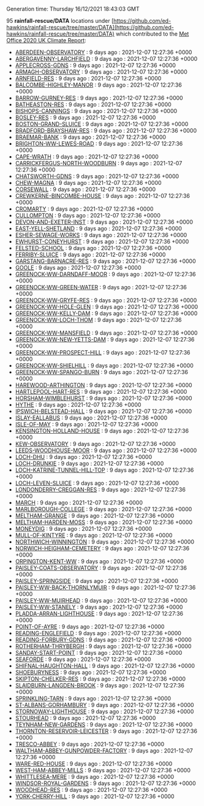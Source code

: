Generation time: Thursday 16/12/2021 18:43:03 GMT

95 **rainfall-rescue/DATA** locations under [https://github.com/ed-hawkins/rainfall-rescue/tree/master/DATA](https://github.com/ed-hawkins/rainfall-rescue/tree/master/DATA) which contributed to the [Met Office 2020 UK Climate Report](https://www.metoffice.gov.uk/research/climate/maps-and-data/about/state-of-climate):

* [ABERDEEN-OBSERVATORY](https://github.com/ed-hawkins/rainfall-rescue/tree/master/DATA/ABERDEEN-OBSERVATORY) : 9 days ago : 2021-12-07 12:27:36 +0000 
* [ABERGAVENNY-LARCHFIELD](https://github.com/ed-hawkins/rainfall-rescue/tree/master/DATA/ABERGAVENNY-LARCHFIELD) : 9 days ago : 2021-12-07 12:27:36 +0000 
* [APPLECROSS-GDNS](https://github.com/ed-hawkins/rainfall-rescue/tree/master/DATA/APPLECROSS-GDNS) : 9 days ago : 2021-12-07 12:27:36 +0000 
* [ARMAGH-OBSERVATORY](https://github.com/ed-hawkins/rainfall-rescue/tree/master/DATA/ARMAGH-OBSERVATORY) : 9 days ago : 2021-12-07 12:27:36 +0000 
* [ARNFIELD-RES](https://github.com/ed-hawkins/rainfall-rescue/tree/master/DATA/ARNFIELD-RES) : 9 days ago : 2021-12-07 12:27:36 +0000 
* [BALCOMBE-HIGHLEY-MANOR](https://github.com/ed-hawkins/rainfall-rescue/tree/master/DATA/BALCOMBE-HIGHLEY-MANOR) : 9 days ago : 2021-12-07 12:27:36 +0000 
* [BARROW-GURNEY-RES](https://github.com/ed-hawkins/rainfall-rescue/tree/master/DATA/BARROW-GURNEY-RES) : 9 days ago : 2021-12-07 12:27:36 +0000 
* [BATHEASTON-RES](https://github.com/ed-hawkins/rainfall-rescue/tree/master/DATA/BATHEASTON-RES) : 9 days ago : 2021-12-07 12:27:36 +0000 
* [BISHOPS-CANNINGS](https://github.com/ed-hawkins/rainfall-rescue/tree/master/DATA/BISHOPS-CANNINGS) : 9 days ago : 2021-12-07 12:27:36 +0000 
* [BOSLEY-RES](https://github.com/ed-hawkins/rainfall-rescue/tree/master/DATA/BOSLEY-RES) : 9 days ago : 2021-12-07 12:27:36 +0000 
* [BOSTON-GRAND-SLUICE](https://github.com/ed-hawkins/rainfall-rescue/tree/master/DATA/BOSTON-GRAND-SLUICE) : 9 days ago : 2021-12-07 12:27:36 +0000 
* [BRADFORD-BRAYSHAW-RES](https://github.com/ed-hawkins/rainfall-rescue/tree/master/DATA/BRADFORD-BRAYSHAW-RES) : 9 days ago : 2021-12-07 12:27:36 +0000 
* [BRAEMAR-BANK](https://github.com/ed-hawkins/rainfall-rescue/tree/master/DATA/BRAEMAR-BANK) : 9 days ago : 2021-12-07 12:27:36 +0000 
* [BRIGHTON-WW-LEWES-ROAD](https://github.com/ed-hawkins/rainfall-rescue/tree/master/DATA/BRIGHTON-WW-LEWES-ROAD) : 9 days ago : 2021-12-07 12:27:36 +0000 
* [CAPE-WRATH](https://github.com/ed-hawkins/rainfall-rescue/tree/master/DATA/CAPE-WRATH) : 9 days ago : 2021-12-07 12:27:36 +0000 
* [CARRICKFERGUS-NORTH-WOODBURN](https://github.com/ed-hawkins/rainfall-rescue/tree/master/DATA/CARRICKFERGUS-NORTH-WOODBURN) : 9 days ago : 2021-12-07 12:27:36 +0000 
* [CHATSWORTH-GDNS](https://github.com/ed-hawkins/rainfall-rescue/tree/master/DATA/CHATSWORTH-GDNS) : 9 days ago : 2021-12-07 12:27:36 +0000 
* [CHEW-MAGNA](https://github.com/ed-hawkins/rainfall-rescue/tree/master/DATA/CHEW-MAGNA) : 9 days ago : 2021-12-07 12:27:36 +0000 
* [CORSEWALL](https://github.com/ed-hawkins/rainfall-rescue/tree/master/DATA/CORSEWALL) : 9 days ago : 2021-12-07 12:27:36 +0000 
* [CREWKERNE-BINCOMBE-HOUSE](https://github.com/ed-hawkins/rainfall-rescue/tree/master/DATA/CREWKERNE-BINCOMBE-HOUSE) : 9 days ago : 2021-12-07 12:27:36 +0000 
* [CROMARTY](https://github.com/ed-hawkins/rainfall-rescue/tree/master/DATA/CROMARTY) : 9 days ago : 2021-12-07 12:27:36 +0000 
* [CULLOMPTON](https://github.com/ed-hawkins/rainfall-rescue/tree/master/DATA/CULLOMPTON) : 9 days ago : 2021-12-07 12:27:36 +0000 
* [DEVON-AND-EXETER-INST](https://github.com/ed-hawkins/rainfall-rescue/tree/master/DATA/DEVON-AND-EXETER-INST) : 9 days ago : 2021-12-07 12:27:36 +0000 
* [EAST-YELL-SHETLAND](https://github.com/ed-hawkins/rainfall-rescue/tree/master/DATA/EAST-YELL-SHETLAND) : 9 days ago : 2021-12-07 12:27:36 +0000 
* [ESHER-SEWAGE-WORKS](https://github.com/ed-hawkins/rainfall-rescue/tree/master/DATA/ESHER-SEWAGE-WORKS) : 9 days ago : 2021-12-07 12:27:36 +0000 
* [EWHURST-CONEYHURST](https://github.com/ed-hawkins/rainfall-rescue/tree/master/DATA/EWHURST-CONEYHURST) : 9 days ago : 2021-12-07 12:27:36 +0000 
* [FELSTED-SCHOOL](https://github.com/ed-hawkins/rainfall-rescue/tree/master/DATA/FELSTED-SCHOOL) : 9 days ago : 2021-12-07 12:27:36 +0000 
* [FERRIBY-SLUICE](https://github.com/ed-hawkins/rainfall-rescue/tree/master/DATA/FERRIBY-SLUICE) : 9 days ago : 2021-12-07 12:27:36 +0000 
* [GARSTANG-BARNACRE-RES](https://github.com/ed-hawkins/rainfall-rescue/tree/master/DATA/GARSTANG-BARNACRE-RES) : 9 days ago : 2021-12-07 12:27:36 +0000 
* [GOOLE](https://github.com/ed-hawkins/rainfall-rescue/tree/master/DATA/GOOLE) : 9 days ago : 2021-12-07 12:27:36 +0000 
* [GREENOCK-WW-DARNDAFF-MOOR](https://github.com/ed-hawkins/rainfall-rescue/tree/master/DATA/GREENOCK-WW-DARNDAFF-MOOR) : 9 days ago : 2021-12-07 12:27:36 +0000 
* [GREENOCK-WW-GREEN-WATER](https://github.com/ed-hawkins/rainfall-rescue/tree/master/DATA/GREENOCK-WW-GREEN-WATER) : 9 days ago : 2021-12-07 12:27:36 +0000 
* [GREENOCK-WW-GRYFE-RES](https://github.com/ed-hawkins/rainfall-rescue/tree/master/DATA/GREENOCK-WW-GRYFE-RES) : 9 days ago : 2021-12-07 12:27:36 +0000 
* [GREENOCK-WW-HOLE-GLEN](https://github.com/ed-hawkins/rainfall-rescue/tree/master/DATA/GREENOCK-WW-HOLE-GLEN) : 9 days ago : 2021-12-07 12:27:36 +0000 
* [GREENOCK-WW-KELLY-DAM](https://github.com/ed-hawkins/rainfall-rescue/tree/master/DATA/GREENOCK-WW-KELLY-DAM) : 9 days ago : 2021-12-07 12:27:36 +0000 
* [GREENOCK-WW-LOCH-THOM](https://github.com/ed-hawkins/rainfall-rescue/tree/master/DATA/GREENOCK-WW-LOCH-THOM) : 9 days ago : 2021-12-07 12:27:36 +0000 
* [GREENOCK-WW-MANSFIELD](https://github.com/ed-hawkins/rainfall-rescue/tree/master/DATA/GREENOCK-WW-MANSFIELD) : 9 days ago : 2021-12-07 12:27:36 +0000 
* [GREENOCK-WW-NEW-YETTS-DAM](https://github.com/ed-hawkins/rainfall-rescue/tree/master/DATA/GREENOCK-WW-NEW-YETTS-DAM) : 9 days ago : 2021-12-07 12:27:36 +0000 
* [GREENOCK-WW-PROSPECT-HILL](https://github.com/ed-hawkins/rainfall-rescue/tree/master/DATA/GREENOCK-WW-PROSPECT-HILL) : 9 days ago : 2021-12-07 12:27:36 +0000 
* [GREENOCK-WW-SHIELHILL](https://github.com/ed-hawkins/rainfall-rescue/tree/master/DATA/GREENOCK-WW-SHIELHILL) : 9 days ago : 2021-12-07 12:27:36 +0000 
* [GREENOCK-WW-SPANGO-BURN](https://github.com/ed-hawkins/rainfall-rescue/tree/master/DATA/GREENOCK-WW-SPANGO-BURN) : 9 days ago : 2021-12-07 12:27:36 +0000 
* [HAREWOOD-ARTHINGTON](https://github.com/ed-hawkins/rainfall-rescue/tree/master/DATA/HAREWOOD-ARTHINGTON) : 9 days ago : 2021-12-07 12:27:36 +0000 
* [HARTLEPOOL-HART-RES](https://github.com/ed-hawkins/rainfall-rescue/tree/master/DATA/HARTLEPOOL-HART-RES) : 9 days ago : 2021-12-07 12:27:36 +0000 
* [HORSHAM-WIMBLEHURST](https://github.com/ed-hawkins/rainfall-rescue/tree/master/DATA/HORSHAM-WIMBLEHURST) : 9 days ago : 2021-12-07 12:27:36 +0000 
* [HYTHE](https://github.com/ed-hawkins/rainfall-rescue/tree/master/DATA/HYTHE) : 9 days ago : 2021-12-07 12:27:36 +0000 
* [IPSWICH-BELSTEAD-HALL](https://github.com/ed-hawkins/rainfall-rescue/tree/master/DATA/IPSWICH-BELSTEAD-HALL) : 9 days ago : 2021-12-07 12:27:36 +0000 
* [ISLAY-EALLABUS](https://github.com/ed-hawkins/rainfall-rescue/tree/master/DATA/ISLAY-EALLABUS) : 9 days ago : 2021-12-07 12:27:36 +0000 
* [ISLE-OF-MAY](https://github.com/ed-hawkins/rainfall-rescue/tree/master/DATA/ISLE-OF-MAY) : 9 days ago : 2021-12-07 12:27:36 +0000 
* [KENSINGTON-HOLLAND-HOUSE](https://github.com/ed-hawkins/rainfall-rescue/tree/master/DATA/KENSINGTON-HOLLAND-HOUSE) : 9 days ago : 2021-12-07 12:27:36 +0000 
* [KEW-OBSERVATORY](https://github.com/ed-hawkins/rainfall-rescue/tree/master/DATA/KEW-OBSERVATORY) : 9 days ago : 2021-12-07 12:27:36 +0000 
* [LEEDS-WOODHOUSE-MOOR](https://github.com/ed-hawkins/rainfall-rescue/tree/master/DATA/LEEDS-WOODHOUSE-MOOR) : 9 days ago : 2021-12-07 12:27:36 +0000 
* [LOCH-DHU](https://github.com/ed-hawkins/rainfall-rescue/tree/master/DATA/LOCH-DHU) : 9 days ago : 2021-12-07 12:27:36 +0000 
* [LOCH-DRUNKIE](https://github.com/ed-hawkins/rainfall-rescue/tree/master/DATA/LOCH-DRUNKIE) : 9 days ago : 2021-12-07 12:27:36 +0000 
* [LOCH-KATRINE-TUNNEL-HILL-TOP](https://github.com/ed-hawkins/rainfall-rescue/tree/master/DATA/LOCH-KATRINE-TUNNEL-HILL-TOP) : 9 days ago : 2021-12-07 12:27:36 +0000 
* [LOCH-LEVEN-SLUICE](https://github.com/ed-hawkins/rainfall-rescue/tree/master/DATA/LOCH-LEVEN-SLUICE) : 9 days ago : 2021-12-07 12:27:36 +0000 
* [LONDONDERRY-CREGGAN-RES](https://github.com/ed-hawkins/rainfall-rescue/tree/master/DATA/LONDONDERRY-CREGGAN-RES) : 9 days ago : 2021-12-07 12:27:36 +0000 
* [MARCH](https://github.com/ed-hawkins/rainfall-rescue/tree/master/DATA/MARCH) : 9 days ago : 2021-12-07 12:27:36 +0000 
* [MARLBOROUGH-COLLEGE](https://github.com/ed-hawkins/rainfall-rescue/tree/master/DATA/MARLBOROUGH-COLLEGE) : 9 days ago : 2021-12-07 12:27:36 +0000 
* [MELTHAM-GRANGE](https://github.com/ed-hawkins/rainfall-rescue/tree/master/DATA/MELTHAM-GRANGE) : 9 days ago : 2021-12-07 12:27:36 +0000 
* [MELTHAM-HARDEN-MOSS](https://github.com/ed-hawkins/rainfall-rescue/tree/master/DATA/MELTHAM-HARDEN-MOSS) : 9 days ago : 2021-12-07 12:27:36 +0000 
* [MONEYDIG](https://github.com/ed-hawkins/rainfall-rescue/tree/master/DATA/MONEYDIG) : 9 days ago : 2021-12-07 12:27:36 +0000 
* [MULL-OF-KINTYRE](https://github.com/ed-hawkins/rainfall-rescue/tree/master/DATA/MULL-OF-KINTYRE) : 9 days ago : 2021-12-07 12:27:36 +0000 
* [NORTHWICH-WINNINGTON](https://github.com/ed-hawkins/rainfall-rescue/tree/master/DATA/NORTHWICH-WINNINGTON) : 9 days ago : 2021-12-07 12:27:36 +0000 
* [NORWICH-HEIGHAM-CEMETERY](https://github.com/ed-hawkins/rainfall-rescue/tree/master/DATA/NORWICH-HEIGHAM-CEMETERY) : 9 days ago : 2021-12-07 12:27:36 +0000 
* [ORPINGTON-KENT-WW](https://github.com/ed-hawkins/rainfall-rescue/tree/master/DATA/ORPINGTON-KENT-WW) : 9 days ago : 2021-12-07 12:27:36 +0000 
* [PAISLEY-COATS-OBSERVATORY](https://github.com/ed-hawkins/rainfall-rescue/tree/master/DATA/PAISLEY-COATS-OBSERVATORY) : 9 days ago : 2021-12-07 12:27:36 +0000 
* [PAISLEY-SPRINGSIDE](https://github.com/ed-hawkins/rainfall-rescue/tree/master/DATA/PAISLEY-SPRINGSIDE) : 9 days ago : 2021-12-07 12:27:36 +0000 
* [PAISLEY-WW-BACK-THORNLYMUIR](https://github.com/ed-hawkins/rainfall-rescue/tree/master/DATA/PAISLEY-WW-BACK-THORNLYMUIR) : 9 days ago : 2021-12-07 12:27:36 +0000 
* [PAISLEY-WW-MUIRHEAD](https://github.com/ed-hawkins/rainfall-rescue/tree/master/DATA/PAISLEY-WW-MUIRHEAD) : 9 days ago : 2021-12-07 12:27:36 +0000 
* [PAISLEY-WW-STANELY](https://github.com/ed-hawkins/rainfall-rescue/tree/master/DATA/PAISLEY-WW-STANELY) : 9 days ago : 2021-12-07 12:27:36 +0000 
* [PLADDA-ARRAN-LIGHTHOUSE](https://github.com/ed-hawkins/rainfall-rescue/tree/master/DATA/PLADDA-ARRAN-LIGHTHOUSE) : 9 days ago : 2021-12-07 12:27:36 +0000 
* [POINT-OF-AYRE](https://github.com/ed-hawkins/rainfall-rescue/tree/master/DATA/POINT-OF-AYRE) : 9 days ago : 2021-12-07 12:27:36 +0000 
* [READING-ENGLEFIELD](https://github.com/ed-hawkins/rainfall-rescue/tree/master/DATA/READING-ENGLEFIELD) : 9 days ago : 2021-12-07 12:27:36 +0000 
* [READING-FORBURY-GDNS](https://github.com/ed-hawkins/rainfall-rescue/tree/master/DATA/READING-FORBURY-GDNS) : 9 days ago : 2021-12-07 12:27:36 +0000 
* [ROTHERHAM-THRYBERGH](https://github.com/ed-hawkins/rainfall-rescue/tree/master/DATA/ROTHERHAM-THRYBERGH) : 9 days ago : 2021-12-07 12:27:36 +0000 
* [SANDAY-START-POINT](https://github.com/ed-hawkins/rainfall-rescue/tree/master/DATA/SANDAY-START-POINT) : 9 days ago : 2021-12-07 12:27:36 +0000 
* [SEAFORDE](https://github.com/ed-hawkins/rainfall-rescue/tree/master/DATA/SEAFORDE) : 9 days ago : 2021-12-07 12:27:36 +0000 
* [SHIFNAL-HAUGHTON-HALL](https://github.com/ed-hawkins/rainfall-rescue/tree/master/DATA/SHIFNAL-HAUGHTON-HALL) : 9 days ago : 2021-12-07 12:27:36 +0000 
* [SHOEBURYNESS](https://github.com/ed-hawkins/rainfall-rescue/tree/master/DATA/SHOEBURYNESS) : 9 days ago : 2021-12-07 12:27:36 +0000 
* [SKIPTON-CHELKER-RES](https://github.com/ed-hawkins/rainfall-rescue/tree/master/DATA/SKIPTON-CHELKER-RES) : 9 days ago : 2021-12-07 12:27:36 +0000 
* [SLAIDBURN-LANGDEN-BROOK](https://github.com/ed-hawkins/rainfall-rescue/tree/master/DATA/SLAIDBURN-LANGDEN-BROOK) : 9 days ago : 2021-12-07 12:27:36 +0000 
* [SPRINKLING-TARN](https://github.com/ed-hawkins/rainfall-rescue/tree/master/DATA/SPRINKLING-TARN) : 9 days ago : 2021-12-07 12:27:36 +0000 
* [ST-ALBANS-GORHAMBURY](https://github.com/ed-hawkins/rainfall-rescue/tree/master/DATA/ST-ALBANS-GORHAMBURY) : 9 days ago : 2021-12-07 12:27:36 +0000 
* [STORNOWAY-LIGHTHOUSE](https://github.com/ed-hawkins/rainfall-rescue/tree/master/DATA/STORNOWAY-LIGHTHOUSE) : 9 days ago : 2021-12-07 12:27:36 +0000 
* [STOURHEAD](https://github.com/ed-hawkins/rainfall-rescue/tree/master/DATA/STOURHEAD) : 9 days ago : 2021-12-07 12:27:36 +0000 
* [TEYNHAM-NEW-GARDENS](https://github.com/ed-hawkins/rainfall-rescue/tree/master/DATA/TEYNHAM-NEW-GARDENS) : 9 days ago : 2021-12-07 12:27:36 +0000 
* [THORNTON-RESERVOIR-LEICESTER](https://github.com/ed-hawkins/rainfall-rescue/tree/master/DATA/THORNTON-RESERVOIR-LEICESTER) : 9 days ago : 2021-12-07 12:27:36 +0000 
* [TRESCO-ABBEY](https://github.com/ed-hawkins/rainfall-rescue/tree/master/DATA/TRESCO-ABBEY) : 9 days ago : 2021-12-07 12:27:36 +0000 
* [WALTHAM-ABBEY-GUNPOWDER-FACTORY](https://github.com/ed-hawkins/rainfall-rescue/tree/master/DATA/WALTHAM-ABBEY-GUNPOWDER-FACTORY) : 9 days ago : 2021-12-07 12:27:36 +0000 
* [WARE-RED-HOUSE](https://github.com/ed-hawkins/rainfall-rescue/tree/master/DATA/WARE-RED-HOUSE) : 9 days ago : 2021-12-07 12:27:36 +0000 
* [WEST-HAM-ABBEY-MILLS](https://github.com/ed-hawkins/rainfall-rescue/tree/master/DATA/WEST-HAM-ABBEY-MILLS) : 9 days ago : 2021-12-07 12:27:36 +0000 
* [WHITTLESEA-MERE](https://github.com/ed-hawkins/rainfall-rescue/tree/master/DATA/WHITTLESEA-MERE) : 9 days ago : 2021-12-07 12:27:36 +0000 
* [WINDSOR-ROYAL-GARDENS](https://github.com/ed-hawkins/rainfall-rescue/tree/master/DATA/WINDSOR-ROYAL-GARDENS) : 9 days ago : 2021-12-07 12:27:36 +0000 
* [WOODHEAD-RES](https://github.com/ed-hawkins/rainfall-rescue/tree/master/DATA/WOODHEAD-RES) : 9 days ago : 2021-12-07 12:27:36 +0000 
* [YORK-CHERRY-HILL](https://github.com/ed-hawkins/rainfall-rescue/tree/master/DATA/YORK-CHERRY-HILL) : 9 days ago : 2021-12-07 12:27:36 +0000 









